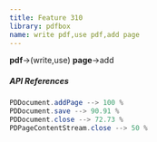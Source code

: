 ```yaml
---
title: Feature 310
library: pdfbox
name: write pdf,use pdf,add page
---
```


**pdf**->(write,use) **page**->add 

##### API References

```java
PDDocument.addPage --> 100 %
PDDocument.save --> 90.91 %
PDDocument.close --> 72.73 %
PDPageContentStream.close --> 50 %
```
